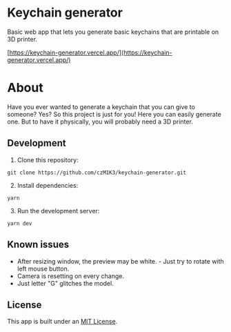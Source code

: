 # Keychain generator

Basic web app that lets you generate basic keychains that are printable on 3D printer.

[https://keychain-generator.vercel.app/](https://keychain-generator.vercel.app/)

# About
Have you ever wanted to generate a keychain that you can give to someone? Yes? So this project is just for you!
Here you can easily generate one. But to have it physically, you will probably need a 3D printer.

## Development
1. Clone this repository: 
```
git clone https://github.com/czM1K3/keychain-generator.git
```
2. Install dependencies: 
```
yarn
```
3. Run the development server: 
```
yarn dev
```

## Known issues
- After resizing window, the preview may be white. - Just try to rotate with left mouse button.
- Camera is resetting on every change.
- Just letter "G" glitches the model.


## License
This app is built under an [MIT License](https://github.com/czM1K3/keychain-generator/blob/master/LICENSE).
